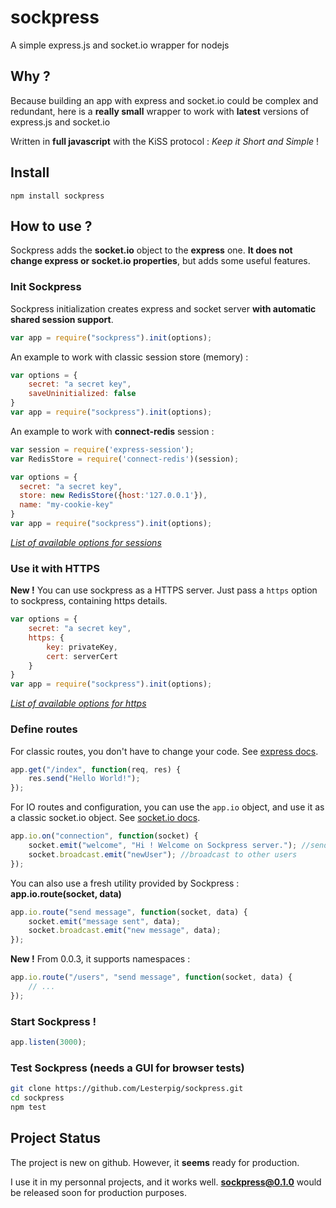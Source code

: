 sockpress
=========

A simple express.js and socket.io wrapper for nodejs

Why ?
-----

Because building an app with express and socket.io could be complex and redundant, here is a **really small** wrapper to work with **latest** versions of express.js and socket.io

Written in **full javascript** with the KiSS protocol : *Keep it Short and Simple* !

Install
-------

```
npm install sockpress
```

How to use ?
------------

Sockpress adds the **socket.io** object to the **express** one. **It does not change express or socket.io properties**, but adds some useful features.

### Init Sockpress

Sockpress initialization creates express and socket server **with automatic shared session support**.

```javascript
var app = require("sockpress").init(options);
```

An example to work with classic session store (memory) :

```javascript
var options = {
	secret: "a secret key",
	saveUninitialized: false
}
var app = require("sockpress").init(options);
```

An example to work with **connect-redis** session :

```javascript
var session = require('express-session');
var RedisStore = require('connect-redis')(session);

var options = { 
  secret: "a secret key",
  store: new RedisStore({host:'127.0.0.1'}),
  name: "my-cookie-key"
}
var app = require("sockpress").init(options);
```

*[List of available options for sessions](https://github.com/expressjs/session#options)*

### Use it with HTTPS

**New !** You can use sockpress as a HTTPS server. Just pass a `https` option to sockpress, containing https details.

```javascript
var options = {
	secret: "a secret key",
	https: {
		key: privateKey,
		cert: serverCert
	}
}
var app = require("sockpress").init(options);
```

*[List of available options for https](http://nodejs.org/api/tls.html#tls_tls_createserver_options_secureconnectionlistener)*

### Define routes

For classic routes, you don't have to change your code. See [express docs](http://expressjs.com/4x/api.html).

```javascript
app.get("/index", function(req, res) {
	res.send("Hello World!");
});
```

For IO routes and configuration, you can use the `app.io` object, and use it as a classic socket.io object. See [socket.io docs](http://socket.io/docs/).

```javascript
app.io.on("connection", function(socket) {
	socket.emit("welcome", "Hi ! Welcome on Sockpress server."); //send to the connected socket
	socket.broadcast.emit("newUser"); //broadcast to other users
});
```

You can also use a fresh utility provided by Sockpress : **app.io.route(socket, data)**

```javascript
app.io.route("send message", function(socket, data) {
	socket.emit("message sent", data);
	socket.broadcast.emit("new message", data);
});
```

**New !** From 0.0.3, it supports namespaces :

```javascript
app.io.route("/users", "send message", function(socket, data) {
	// ...
});
```

### Start Sockpress !

```javascript
app.listen(3000);
```

### Test Sockpress (needs a GUI for browser tests)

```bash
git clone https://github.com/Lesterpig/sockpress.git
cd sockpress
npm test
```

Project Status
--------------

The project is new on github. However, it **seems** ready for production.

I use it in my personnal projects, and it works well. **sockpress@0.1.0** would be released soon for production purposes.